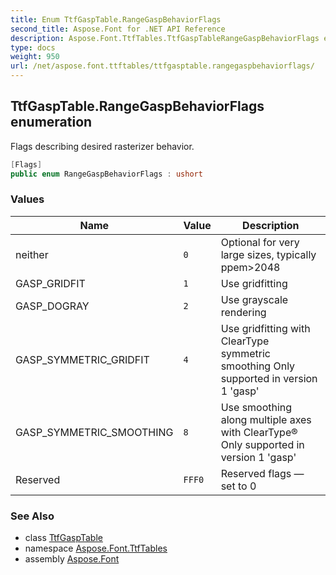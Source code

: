 ```yaml
---
title: Enum TtfGaspTable.RangeGaspBehaviorFlags
second_title: Aspose.Font for .NET API Reference
description: Aspose.Font.TtfTables.TtfGaspTableRangeGaspBehaviorFlags enum. Flags describing desired rasterizer behavior
type: docs
weight: 950
url: /net/aspose.font.ttftables/ttfgasptable.rangegaspbehaviorflags/
---
```

## TtfGaspTable.RangeGaspBehaviorFlags enumeration

Flags describing desired rasterizer behavior.

```csharp
[Flags]
public enum RangeGaspBehaviorFlags : ushort
```

### Values

| Name | Value | Description |
| --- | --- | --- |
| neither | `0` | Optional for very large sizes, typically ppem&gt;2048 |
| GASP_GRIDFIT | `1` | Use gridfitting |
| GASP_DOGRAY | `2` | Use grayscale rendering |
| GASP_SYMMETRIC_GRIDFIT | `4` | Use gridfitting with ClearType symmetric smoothing Only supported in version 1 'gasp' |
| GASP_SYMMETRIC_SMOOTHING | `8` | Use smoothing along multiple axes with ClearType® Only supported in version 1 'gasp' |
| Reserved | `FFF0` | Reserved flags — set to 0 |

### See Also

* class [TtfGaspTable](../ttfgasptable/)
* namespace [Aspose.Font.TtfTables](../../aspose.font.ttftables/)
* assembly [Aspose.Font](../../)


